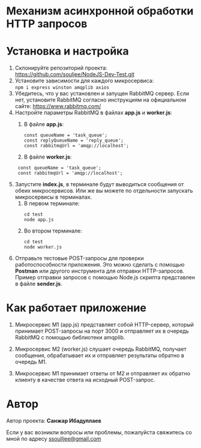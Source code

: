 # Механизм асинхронной обработки HTTP запросов

# Установка и настройка
1. Склонируйте репозиторий проекта: https://github.com/souljee/NodeJS-Dev-Test.git
2. Установите зависимости для каждого микросервиса:  
`npm i express winston amqplib axios`
3. Убедитесь, что у вас установлен и запущен RabbitMQ сервер. Если нет, установите RabbitMQ согласно инструкциям на официальном сайте: https://www.rabbitmq.com/
4. Настройте параметры RabbitMQ в файлах **app.js** и **worker.js**:
    1. В файле **app.js**:

       ~~~~****____
       const queueName = 'task_queue';
       const replyQueueName = 'reply_queue';
       const rabbitmqUrl = 'amqp://localhost';

    2. В файле **worker.js**:
      ~~~~****____
       const queueName = 'task_queue';
       const rabbitmqUrl = 'amqp://localhost';
5. Запустите **index.js**, в терминале будут выводиться сообщения от обеих микросервисов. Или же вы можете по отдельности запускать микросервисы в терминалах.
    1. В первом терминале:
       ~~~~****____
       cd test
       node app.js
   2. Во втором терминале:
       ~~~~****____
      cd test
      node worker.js

6. Отправьте тестовые POST-запросы для проверки работоспособности приложения. Это можно сделать с помощью **Postman** или другого инструмента для отправки HTTP-запросов. Пример отправки запросов с помощью Node.js скрипта представлен в файле **sender.js**.
# Как работает приложение
1. Микросервис М1 (app.js) представляет собой HTTP-сервер, который принимает POST-запросы на порт 3000 и отправляет их в очередь RabbitMQ с помощью библиотеки amqplib.

2. Микросервис М2 (worker.js) слушает очередь RabbitMQ, получает сообщения, обрабатывает их и отправляет результаты обратно в очередь М1.

3. Микросервис М1 принимает ответы от М2 и отправляет их обратно клиенту в качестве ответа на исходный POST-запрос.

# Автор

Автор проекта: **Санжар Ибадуллаев**

Если у вас возникли вопросы или проблемы, пожалуйста свяжитесь со мной по адресу ssoulljee@gmail.com